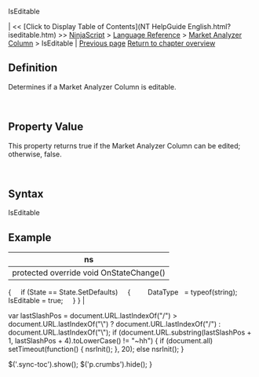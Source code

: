 ﻿










 


IsEditable







| &lt;&lt; [Click to Display Table of Contents](NT HelpGuide English.html?iseditable.htm) &gt;&gt;
 [NinjaScript](ninjascript.htm) &gt; [Language Reference](language_reference_wip.htm) &gt; [Market Analyzer Column](market_analyzer_column.htm) &gt;
IsEditable | [Previous page](formatdecimals.htm)
[Return to chapter overview](market_analyzer_column.htm)










Definition
----------


Determines if a Market Analyzer Column is editable.


 


Property Value
--------------


This property returns true if the Market Analyzer Column can be edited; otherwise, false.


 


Syntax
------


IsEditable



Example
-------




| ns |
| --- |
| protected override void OnStateChange()
{
     if (State == State.SetDefaults)
     {
          DataType   = typeof(string);
          IsEditable = true;
     }
} |






 
 var lastSlashPos = document.URL.lastIndexOf("/") &gt; document.URL.lastIndexOf("\\") ? document.URL.lastIndexOf("/") : document.URL.lastIndexOf("\\");
 if (document.URL.substring(lastSlashPos + 1, lastSlashPos + 4).toLowerCase() != "~hh") {
 if (document.all) setTimeout(function() {
 nsrInit();
 }, 20);
 else nsrInit();
 }
 
 
 $('.sync-toc').show();
 $('p.crumbs').hide();
 }
 
 
 




